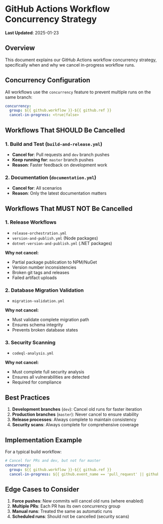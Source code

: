 # GitHub Actions Workflow Concurrency Strategy

**Last Updated**: 2025-01-23

## Overview

This document explains our GitHub Actions workflow concurrency strategy, specifically when and why we cancel in-progress workflow runs.

## Concurrency Configuration

All workflows use the `concurrency` feature to prevent multiple runs on the same branch:

```yaml
concurrency:
  group: ${{ github.workflow }}-${{ github.ref }}
  cancel-in-progress: <true|false>
```

## Workflows That SHOULD Be Cancelled

### 1. Build and Test (`build-and-release.yml`)
- **Cancel for**: Pull requests and `dev` branch pushes
- **Keep running for**: `master` branch pushes
- **Reason**: Faster feedback on development work

### 2. Documentation (`documentation.yml`)
- **Cancel for**: All scenarios
- **Reason**: Only the latest documentation matters

## Workflows That MUST NOT Be Cancelled

### 1. Release Workflows
- `release-orchestration.yml`
- `version-and-publish.yml` (Node packages)
- `dotnet-version-and-publish.yml` (.NET packages)

**Why not cancel:**
- Partial package publication to NPM/NuGet
- Version number inconsistencies
- Broken git tags and releases
- Failed artifact uploads

### 2. Database Migration Validation
- `migration-validation.yml`

**Why not cancel:**
- Must validate complete migration path
- Ensures schema integrity
- Prevents broken database states

### 3. Security Scanning
- `codeql-analysis.yml`

**Why not cancel:**
- Must complete full security analysis
- Ensures all vulnerabilities are detected
- Required for compliance

## Best Practices

1. **Development branches** (`dev`): Cancel old runs for faster iteration
2. **Production branches** (`master`): Never cancel to ensure stability
3. **Release processes**: Always complete to maintain consistency
4. **Security scans**: Always complete for comprehensive coverage

## Implementation Example

For a typical build workflow:

```yaml
# Cancel for PRs and dev, but not for master
concurrency:
  group: ${{ github.workflow }}-${{ github.ref }}
  cancel-in-progress: ${{ github.event_name == 'pull_request' || github.ref == 'refs/heads/dev' }}
```

## Edge Cases to Consider

1. **Force pushes**: New commits will cancel old runs (where enabled)
2. **Multiple PRs**: Each PR has its own concurrency group
3. **Manual runs**: Treated the same as automatic runs
4. **Scheduled runs**: Should not be cancelled (security scans)